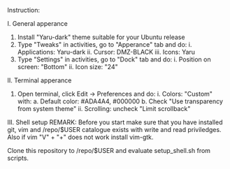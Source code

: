 Instruction:

I. General apperance
   1. Install "Yaru-dark" theme suitable for your Ubuntu release
   2. Type "Tweaks" in activities, go to "Apperance" tab and do:
      i.   Applications: Yaru-dark
      ii.  Cursor: DMZ-BLACK
      iii. Icons: Yaru
   3. Type "Settings" in activities, go to "Dock" tab and do:
      i.  Position on screen: "Bottom"
      ii. Icon size: "24"

II. Terminal apperance
   1. Open terminal, click Edit -> Preferences and do:
      i.  Colors: "Custom" with:
          a. Default color: #ADA4A4, #000000
          b. Check "Use transparency from system theme"
      ii. Scrolling: uncheck "Limit scrollback"

III. Shell setup
  REMARK:
  Before you start make sure that you have installed git, vim
  and /repo/$USER catalogue exists with write and read priviledges.
  Also if vim "V" + "+" does not work install vim-gtk.

  Clone this repository to /repo/$USER and evaluate setup_shell.sh
  from scripts.
